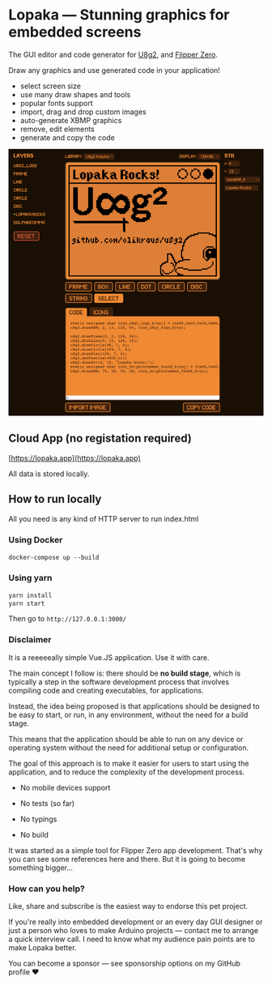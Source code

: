 # Lopaka — Stunning graphics for embedded screens

The GUI editor and code generator for [U8g2](https://github.com/olikraus/u8g2), and [Flipper Zero](https://flipperzero.one/).

Draw any graphics and use generated code in your application!

* select screen size
* use many draw shapes and tools
* popular fonts support
* import, drag and drop custom images
* auto-generate XBMP graphics
* remove, edit elements
* generate and copy the code

![Lopaka Graphics Editor Screenshot](lopaka-screenshot.png)

## Cloud App (no registation required)

[https://lopaka.app](https://lopaka.app)

All data is stored locally.

## How to run locally

All you need is any kind of HTTP server to run index.html
### Using Docker

```
docker-compose up --build
```

### Using yarn

```
yarn install
yarn start
```

Then go to `http://127.0.0.1:3000/`

### Disclaimer

It is a reeeeeally simple Vue.JS application. Use it with care. 

The main concept I follow is: there should be **no build stage**, which is typically a step in the software development process that involves compiling code and creating executables, for applications.

Instead, the idea being proposed is that applications should be designed to be easy to start, or run, in any environment, without the need for a build stage.

This means that the application should be able to run on any device or operating system without the need for additional setup or configuration.

The goal of this approach is to make it easier for users to start using the application, and to reduce the complexity of the development process.

- No mobile devices support

- No tests (so far)

- No typings

- No build

It was started as a simple tool for Flipper Zero app development. That's why you can see some references here and there. But it is going to become something bigger...

### How can you help?

Like, share and subscribe is the easiest way to endorse this pet project.

If you're really into embedded development or an every day GUI designer or just a person who loves to make Arduino projects — contact me to arrange a quick interview call. I need to know what my audience pain points are to make Lopaka better.

You can become a sponsor — see sponsorship options on my GitHub profile ❤️

